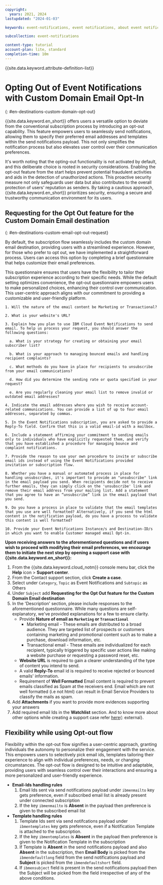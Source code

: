 ```yaml
---
copyright:
  years: 2021, 2024
lastupdated: "2024-01-03"

keywords: event-notifications, event notifications, about event notifications, destinations, email

subcollection: event-notifications

content-type: tutorial
account-plan: lite, standard
completion-time: 10m
---
```


{{site.data.keyword.attribute-definition-list}}

# Opting Out of Event Notifications with Custom Domain Email Opt-In
{: #en-destinations-custom-domain-opt-out}

{{site.data.keyword.en_short}} offers users a versatile option to deviate from the conventional subscription process by introducing an opt-out capability. This feature empowers users to seamlessly send notifications, allowing them to specify their preferred email addresses and templates within the send notifications payload. This not only simplifies the notification process but also elevates user control over their communication preferences.

It's worth noting that the opting-out functionality is not activated by default, and this deliberate choice is rooted in security considerations. Enabling the opt-out feature from the start helps prevent potential fraudulent activities and aids in the detection of unauthorized actions. This proactive security measure not only safeguards user data but also contributes to the overall protection of users' reputation as senders. By taking a cautious approach, {{site.data.keyword.en_short}} prioritizes security, ensuring a secure and trustworthy communication environment for its users.

## Requesting for the Opt Out feature for the Custom Domain Email destination
{: #en-destinations-custom-email-opt-out-request}

By default, the subscription flow seamlessly includes the custom domain email destination, providing users with a streamlined experience. However, for those who prefer to opt out, we have implemented a straightforward process. Users can access this option by completing a brief questionnaire that helps customize their email preferences.

This questionnaire ensures that users have the flexibility to tailor their subscription experience according to their specific needs. While the default setting optimizes convenience, the opt-out questionnaire empowers users to make personalized choices, enhancing their control over communication. This user-centric approach aligns with our commitment to providing a customizable and user-friendly platform.

```text
1. Will the nature of the email content be Marketing or Transactional?

2. What is your website's URL?

3. Explain how you plan to use IBM Cloud Event Notifications to send email. To help us process your request, you should answer the following questions:

  a. What is your strategy for creating or obtaining your email subscriber list?

  b. What is your approach to managing bounced emails and handling recipient complaints?

  c. What methods do you have in place for recipients to unsubscribe from your email communications?

  d. How did you determine the sending rate or quota specified in your request?

  e. Are you regularly cleaning your email list to remove invalid or outdated email addresses?

4. Indicate the email addresses where you wish to receive account-related communications. You can provide a list of up to four email addresses, separated by commas.

5. In the Event Notifications subscription, you are asked to provide a Reply-To field. Confirm that this is a valid email-id with a mailbox.

6. Include a statement affirming your commitment to sending emails only to individuals who have explicitly requested them, and verify that you have established a procedure for managing bounce and complaint notifications.

7. Provide the reason to use your own procedure to invite or subscribe email ids instead of using the Event Notifications provided  invitation or subscription flow.

8. Whether you have a manual or automated process in place for handling unsubscribes, it's important to provide an "unsubscribe" link in the email payload you send. When recipients decide not to receive further emails, they can simply click on the 'unsubscribe' link and remove their email address from your mailing list. Add a statement that you agree to have an “unsubscribe” link in the email payload that you send.

9. Do you have a process in place to validate that the email templates that you use are well formatted? Alternatively, if you send the html content in the notification payload, do you have a process to validate this content is well formatted?

10. Provide your Event Notifications Instance/s and Destination-ID/s in which you want to enable Customer managed email Opt-in.
```

**Upon receiving answers to the aforementioned questions and if users wish to proceed with modifying their email preferences, we encourage them to initiate the next step by opening a support case with {{site.data.keyword.en_short}}:**

1. From the {{site.data.keyword.cloud_notm}} console menu bar, click the **Help** icon > **Support center**.
1. From the Contact support section, click **Create a case**.
1. Select under `Category`, `Topic` as Event Notifications and `Subtopic` as Others
1. Under `Subject` add **Requesting for the Opt Out feature for the Custom Domain Email destination**
1. In the 'Description' section, please include responses to the aforementioned questionnaire. While many questions are self-explanatory, we've provided explanations for a few to ensure clarity.
    * Provide **Nature of email as `Marketing` or `Transactional`**
        * Marketing email - These emails are distributed to a broad audience. They are targeted list of prospects or customers containing marketing and promotional content such as to make a purchase, download information, etc.
        * Transactional email - These emails are individualized for each recipient, typically triggered by specific user actions like making a website purchase or requesting a password reset, etc.
    * **Website URL** is required to gain a clearer understanding of the type of content you intend to send.
    * A valid **Reply-To** email id is required to receive rejected or bounced emails' information.
    * Requirement of **Well Formatted** Email content is required to prevent emails classified as Spam at the receivers end. Email which are not well formatted (i.e not html) can result in Email Service Providers to classify the mails as spam.
1. Add **Attachments** if you want to provide more evidences supporting your answers
1. Add required email Ids in the **Watchlist** section. And to know more about other options while creating a support case refer [here](https://{DomainName}/docs/get-support?topic=get-support-open-case){: external}.

## Flexibility while using Opt-out flow

Flexibility within the opt-out flow signifies a user-centric approach, granting individuals the autonomy to personalize their engagement with the service. This empowers users to selectively pick email ids, templates tailoring their experience to align with individual preferences, needs, or changing circumstances. The opt-out flow is designed to be intuitive and adaptable, providing users with seamless control over their interactions and ensuring a more personalized and user-friendly experience.

* **Email-Ids handling rules**
    1. Email Ids sent via send notifications payload under `ibmenmailto` key gets preference, even if subscribed email list is already present under connected subscription
    2. If the key `ibmenmailto` is **Absent** in the payload then preference is given to the subscribed email list
* **Template handling rules**
    1. Template Ids sent via send notifcations payload under `ibmentemplates` key gets preference, even if a Notification Template is attached to the subscription.
    2. If the key `ibmentemplates` is **Absent** in the payload then preference is given to the Notification Template in the subscription
    3. If Template is **Absent** in the send notifications payload and also **Absent** in the subscription, then **Email Body** is picked from the `ibmendefaultlong` field from the send notifications payload and **Subject** is picked from the `ibmendefaultshort` field.
    4. If `ibmensubject` field is present in the send notifications payload then the Subject will be picked from the field irrespective of any of the above conditions.
